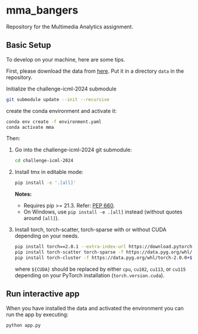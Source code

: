 # mma_bangers
Repository for the Multimedia Analytics assignment.

## Basic Setup
To develop on your machine, here are some tips.

First, please download the data from [here](https://www.kaggle.com/datasets/stackoverflow/stacksample).
Put it in a directory `data` in the repository.

Initialize the challenge-icml-2024 submodule

```bash
git submodule update --init --recursive
```

create the conda environment and activate it:
   ```bash
   conda env create -f environment.yaml
   conda activate mma
   ```

Then:

1. Go into the challenge-icml-2024 git submodule:

   ```bash
   cd challenge-icml-2024
   ```

2. Install tmx in editable mode:

   ```bash
   pip install -e '.[all]'
   ```
   **Notes:**
   - Requires pip >= 21.3. Refer: [PEP 660](https://peps.python.org/pep-0660/).
   - On Windows, use `pip install -e .[all]` instead (without quotes around `[all]`).

4. Install torch, torch-scatter, torch-sparse with or without CUDA depending on your needs.

    ```bash
    pip install torch==2.0.1 --extra-index-url https://download.pytorch.org/whl/${CUDA}
    pip install torch-scatter torch-sparse -f https://data.pyg.org/whl/torch-2.0.1+${CUDA}.html
    pip install torch-cluster -f https://data.pyg.org/whl/torch-2.0.0+${CUDA}.html
    ```

    where `${CUDA}` should be replaced by either `cpu`, `cu102`, `cu113`, or `cu115` depending on your PyTorch installation (`torch.version.cuda`).

## Run interactive app
When you have installed the data and activated the environment you can run the app by executing:

```bash
python app.py
```
